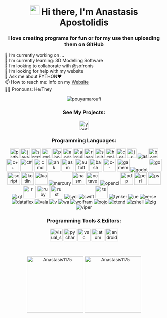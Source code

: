 <h1 align="center"> <img src="https://raw.githubusercontent.com/aemmadi/aemmadi/master/wave.gif" width="30"> Hi there, I'm Anastasis Apostolidis </h1>
<h3 align="center">I love creating programs for fun or for my use then uploading them on GitHub</h3>
<p>
🔭 I’m currently working on ...<br>
🌱 I’m currently learning: 3D Modelling Software<br>
👯 I’m looking to collaborate with @sofronis<br>
🤔 I’m looking for help with my website<br>
💬 Ask me about PYTHON❤️<br>
📫 How to reach me: Info on my
<a href="https://anastasis1175.github.io">
Website</a><br>
🏳️‍🌈 Pronouns: He/They
</p>

<p align="center"><img src="https://github-readme-streak-stats.herokuapp.com/?user=Anastasis1175&theme=black-ice&hide_border=true&stroke=0000&background=0D1117&ring=e05397&fire=e05397&currStreakLabel=e05397&bg_color=30,e96443,904e95&title_color=fff&text_color=fff" alt="pouyamaroufi" /></p>


<h3 align="center">See My Projects:</h3>
<p align="center">
<a href="[https://www.youtube.com/channel/UCDyv2STOk7SU8_eNOPkvbCw](https://www.youtube.com/channel/UCQgEEH787_D4JJgRTbQ7itw)" target="blank"><img align="center" src="https://www.vectorlogo.zone/logos/youtube/youtube-tile.svg" alt="youtube" height="30" width="30" /></a>

</p>

<h3 align="center">Programming Languages:</h3> 


<p align="center">
    <img src="https://www.vectorlogo.zone/logos/python/python-icon.svg" alt="python" width="30" height="30"/> 
    <img src="https://www.vectorlogo.zone/logos/java/java-icon.svg" alt="java" width="30" height="30"/>
    <img src="https://www.svgrepo.com/show/306704/scratch.svg" alt="scratch" width="30" height="30"/>
    <img src="https://upload.vectorlogo.zone/logos/markdown-here/images/3d4ad827-7afb-4c69-a875-32db89d3f03f.svg" alt="md" width="30" height="30"/> 
    <img src="https://www.vectorlogo.zone/logos/php/php-icon.svg" alt="php" width="30" height="30"/> 
    <img src="https://www.vectorlogo.zone/logos/android/android-official.svg" alt="android" width="30" height="30"/> 
    <img src="https://www.vectorlogo.zone/logos/arduino/arduino-icon.svg" alt="arduino" width="30" height="30"/> 
    <img src="https://www.vectorlogo.zone/logos/raspberrypi/raspberrypi-icon.svg" alt="raspberrypi" width="30" height="30"/> 
    <img src="https://www.vectorlogo.zone/logos/sqlite/sqlite-icon.svg" alt="sqlite" width="30" height="30"/> 
    <img src="https://www.vectorlogo.zone/logos/w3_html5/w3_html5-icon.svg" alt="html" width="30" height="30"/> 
    <img src="https://www.vectorlogo.zone/logos/w3_css/w3_css-icon.svg" alt="css" width="30" height="30"/> 
    <img src="https://upload.vectorlogo.zone/logos/javascript/images/239ec8a4-163e-4792-83b6-3f6d96911757.svg" alt="js" width="30" height="30"/>
<img
src="https://en.m.wikipedia.org/wiki/File:ActionScript_icon.png" alt="as"/>
    <img src="https://www.vectorlogo.zone/logos/getbootstrap/getbootstrap-icon.svg" alt="bootstrap" width="30" height="30"/>
    <img
src="https://www.vectorlogo.zone/logos/isocpp/isocpp-icon.svg" alt="c++" width="40" height="40"
    <img
src="https://cdn.worldvectorlogo.com/logos/c-1.svg" alt="c" width="40" height="40"/>
<img
src="https://cdn.worldvectorlogo.com/logos/c--4.svg" alt="c#" width="40" height="40"/>
<img
src="https://en.m.wikipedia.org/wiki/File:Batch_file_icon.png" alt="cmd" width="40" height="40"/>
<img
src="https://en.m.wikipedia.org/wiki/File:Modern_AutoHotkey_Logo_(no_text).svg" alt="ahk" width="40" height="40"/>
<img
src="https://media.licdn.com/dms/image/v2/D4D12AQEM9F_-u1OT5Q/article-cover_image-shrink_600_2000/article-cover_image-shrink_600_2000/0/1658763190886?e=2147483647&v=beta&t=aEp72fzTRZC_0EilFbT0wVV2jw6O-Bqt759qLG4pLrw" alt="asm" width="40" height="40"/>
<img
src="https://en.m.wikipedia.org/wiki/File:Autoitlogo.png" alt="autolt" width="40" height="40"/>
<img
src="https://en.m.wikipedia.org/wiki/File:Gnu-bash-logo.svg" alt="bash" width="40" height="40"/>
<img
src="https://en.m.wikipedia.org/wiki/File:C--_logo.svg" alt="c--" width="40" height="40"/>
<img
src="https://en.m.wikipedia.org/wiki/File:GameMaker_Logo.svg" alt="gamemaker" width="40" height="40"/>
<img
src="https://en.m.wikipedia.org/wiki/File:Godot_logo.svg" alt="godot" />
<img
src="https://en.m.wikipedia.org/wiki/File:Go_Logo_Blue.svg" alt="go" width="40" height="40"/>
<img
src="https://en.m.wikipedia.org/wiki/File:Jscript_icon.gif" alt="jscript" width="40" height="40"/>
<img
src="https://en.m.wikipedia.org/wiki/File:Kotlin_logo_(2021-present).svg" alt="kotlin" width="40" height="40"/>
<img
src="https://en.m.wikipedia.org/wiki/File:Lua-Logo.svg" alt="lua" width="40" height="40"/>
<img
src="https://en.m.wikipedia.org/wiki/File:Mercury_(programming_language)_logo.jpg" alt="mercury"/>
<img
src="https://en.m.wikipedia.org/wiki/File:Netwide_Assembler.svg" alt="nasm" width="40" height="40"/>
<img
src="https://en.m.wikipedia.org/wiki/File:Gnu-octave-logo.svg" alt="octavegnu" width="40" height="40"/>
<img
src="https://en.m.wikipedia.org/wiki/File:OpenCL_logo.svg" alt="opencl" />
<img
src="https://i.ibb.co/C3fdLhMx/1758382430038.png" alt="pdp" width="40" height="40"/>
<img
src="https://en.m.wikipedia.org/wiki/File:Perl-logo.svg" alt="perl" width="40" height="40"/>
<img
src="https://en.m.wikipedia.org/wiki/File:PowerShell_Core_6.0_icon.png" alt="ps" width="40" height="40"/>
<img
src="https://en.m.wikipedia.org/wiki/File:Dotql.png" alt=".ql"/>
<img
src="https://en.m.wikipedia.org/wiki/File:R_logo.svg" alt="r" width="40" height="40"/>
<img
src="https://en.m.wikipedia.org/wiki/File:Ruby_logo.svg" alt="ruby" width="40" height="40"/>
<img
src="https://en.m.wikipedia.org/wiki/File:Rust_programming_language_black_logo.svg" alt="rust" width="40" height="40"/>
<img
src="https://en.m.wikipedia.org/wiki/File:SYCL_logo.svg" alt="sycl"/>
<img
src="https://en.m.wikipedia.org/wiki/File:Swift_(programing_language)_logo.png" alt="swift"/>
<img
src="https://en.m.wikipedia.org/wiki/File:Typescript.svg" alt="ts" width="40" height="40"/>
<img
src="https://en.m.wikipedia.org/wiki/File:Tynker_logo.png" alt="tynker"/>
<img
src="https://en.m.wikipedia.org/wiki/File:Unreal_Engine_Logo_(new_typeface).svg" alt="ue"/>
<img
src="https://en.m.wikipedia.org/wiki/File:Verse_Programming_Language_Logo.jpeg" alt="verse"/>
<img
src="https://en.m.wikipedia.org/wiki/File:DF_Logo_Compact_RGB.png" alt="dataflex"/>
<img
src="https://upload.wikimedia.org/wikipedia/commons/thumb/e/e4/Vala_Logo_New.svg/242px-Vala_Logo_New.svg.png" alt="vala"/>
<img
src="https://upload.wikimedia.org/wikipedia/en/thumb/1/17/Wolfram_Language_Logo_2016.svg/242px-Wolfram_Language_Logo_2016.svg.png" alt="v"/>
<img
src="https://upload.wikimedia.org/wikipedia/commons/thumb/1/1f/WebAssembly_Logo.svg/250px-WebAssembly_Logo.svg.png" alt="wa"/>
<img
src="https://upload.wikimedia.org/wikipedia/en/thumb/1/17/Wolfram_Language_Logo_2016.svg/242px-Wolfram_Language_Logo_2016.svg.png" alt="wolfram"/>
<img
src="https://upload.wikimedia.org/wikipedia/commons/thumb/3/31/Logomark_Xojo_Company.svg/280px-Logomark_Xojo_Company.svg.png" alt="xojo"/>
<img
src="https://upload.wikimedia.org/wikipedia/commons/4/4c/Xtend-logo-c.png" alt="xtend"/>
<img
src="https://upload.wikimedia.org/wikipedia/commons/thumb/7/75/Z_Shell_Logo_Color_Vertical.svg/330px-Z_Shell_Logo_Color_Vertical.svg.png" alt="zshell"/>
<img
src="https://upload.wikimedia.org/wikipedia/commons/thumb/b/b3/Zig_logo_2020.svg/500px-Zig_logo_2020.svg.png" alt="zig"/>
<img
src="https://upload.wikimedia.org/wikipedia/commons/thumb/d/d0/Eth-diamond-rainbow.png/330px-Eth-diamond-rainbow.png" alt="viper"/>

</p>

<h3 align="center">Programming Tools & Editors:</h3>
<p align="center">
    <img
src="https://images.seeklogo.com/logo-png/45/1/visual-studio-icon-2022-logo-png_seeklogo-453471.png" alt="visual_studio"
width="40" height="40"/>
    <img src="https://seeklogo.com/images/P/pycharm-logo-51B1427388-seeklogo.com.png" alt="pycharm" width="40" height="40"/>
    <img src="https://www.vectorlogo.zone/logos/visualstudio_code/visualstudio_code-icon.svg" alt="vsc" width="40" height="40"/>
    <img src="https://www.vectorlogo.zone/logos/atom_io/atom_io-icon.svg" alt="atom" width="40" height="40"/>
    <img src="https://upload.vectorlogo.zone/logos/android_studio/images/bc43bbac-e239-4ae9-829a-9809e57a8bc0.svg" alt="android_studio" width="40" height="40"/> 
</p>

<br>
<p align="center"><img height="180em" src="https://github-readme-stats.vercel.app/api?username=anastasis1175&hide_border=true&count_private=true&show_icons=true&theme=radical&bg_color=0D1117" alt="Anastasis1175" align = "center"/>
<img height="180em" src="https://github-readme-stats.vercel.app/api/top-langs?username=anastasis1175&show_icons=true&locale=en&layout=compact&hide_border=true&theme=radical&bg_color=0D1117" alt="Anastasis1175" align = "center"/></p>
